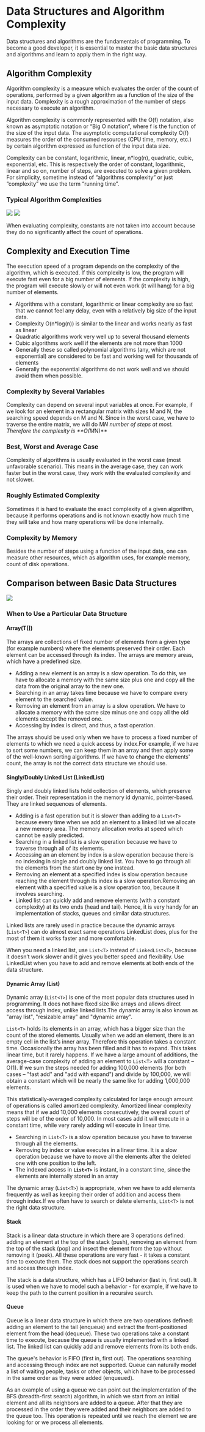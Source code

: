 # Data Structures and Algorithm Complexity

Data structures and algorithms are the fundamentals of programming. To become a good developer, it is essential to master the basic data structures and algorithms and learn to apply them in the right way.

## Algorithm Complexity

Algorithm complexity is a measure which evaluates the order of the count of operations, performed by a given algorithm as a function of the size of the input data. Complexity is a rough approximation of the number of steps necessary to execute an algorithm.

Algorithm complexity is commonly represented with the O(f) notation, also known as asymptotic notation or “Big O notation”, where f is the function of the size of the input data. The asymptotic computational complexity O(f) measures the order of the consumed resources (CPU time, memory, etc.) by certain algorithm expressed as function of the input data size.

Complexity can be constant, logarithmic, linear, n\*log(n), quadratic, cubic, exponential, etc. This is respectively the order of constant, logarithmic, linear and so on, number of steps, are executed to solve a given problem. For simplicity, sometime instead of “algorithms complexity” or just “complexity” we use the term “running time”.

### Typical Algorithm Complexities

![](assets/comp.PNG)
![](assets/comp2.PNG)

When evaluating complexity, constants are not taken into account because they do no significantly affect the count of operations.

## Complexity and Execution Time

The execution speed of a program depends on the complexity of the algorithm, which is executed. If this complexity is low, the program will execute fast even for a big number of elements. If the complexity is high, the program will execute slowly or will not even work (it will hang) for a big number of elements.

- Algorithms with a constant, logarithmic or linear complexity are so fast that we cannot feel any delay, even with a relatively big size of the input data.
- Complexity O(n\*log(n)) is similar to the linear and works nearly as fast as linear
- Quadratic algorithms work very well up to several thousand elements
- Cubic algorithms work well if the elements are not more than 1000
- Generally these so called polynomial algorithms (any, which are not exponential) are considered to be fast and working well for thousands of elements
- Generally the exponential algorithms do not work well and we should avoid them when possible.

### Complexity by Several Variables

Complexity can depend on several input variables at once. For example, if we look for an element in a rectangular matrix with sizes M and N, the searching speed depends on M and N. Since in the worst case, we have to traverse the entire matrix, we will do M*N number of steps at most. Therefore the complexity is \*\*O(M*N)\*\*

### Best, Worst and Average Case

Complexity of algorithms is usually evaluated in the worst case (most unfavorable scenario). This means in the average case, they can work faster but in the worst case, they work with the evaluated complexity and not slower.

### Roughly Estimated Complexity

Sometimes it is hard to evaluate the exact complexity of a given algorithm, because it performs operations and is not known exactly how much time they will take and how many operations will be done internally.

### Complexity by Memory

Besides the number of steps using a function of the input data, one can measure other resources, which as algorithm uses, for example memory, count of disk operations.

## Comparison between Basic Data Structures

![](assets/ds.PNG)

### When to Use a Particular Data Structure

#### Array(T[])

The arrays are collections of fixed number of elements from a given type (for example numbers) where the elements preserved their order. Each element can be accessed through its index. The arrays are memory areas, which have a predefined size.

- Adding a new element is an array is a slow operation. To do this, we have to allocate a memory with the same size plus one and copy all the data from the original array to the new one.
- Searching in an array takes time because we have to compare every element to the searched value.
- Removing an element from an array is a slow operation. We have to allocate a memory with the same size minus one and copy all the old elements except the removed one.
- Accessing by index is direct, and thus, a fast operation.

The arrays should be used only when we have to process a fixed number of elements to which we need a quick access by index.For example, if we have to sort some numbers, we can keep them in an array and then apply some of the well-known sorting algorithms. If we have to change the elements' count, the array is not the correct data structure we should use.

#### Singly/Doubly Linked List (LinkedList<T>)

Singly and doubly linked lists hold collection of elements, which preserve their order. Their representation in the memory id dynamic, pointer-based. They are linked sequences of elements.

- Adding is a fast operation but it is slower than adding to a `List<T>` because every time when we add an element to a linked list we allocate a new memory area. The memory allocation works at speed which cannot be easily predicted.
- Searching in a linked list is a slow operation because we have to traverse through all of its elements.
- Accessing an an element by index is a slow operation because there is no indexing in single and doubly linked list. You have to go through all the elements from the start one by one instead.
- Removing an element at a specified index is slow operation because reaching the element through its index is a slow operation.Removing an element with a specified value is a slow operation too, because it involves searching.
- Linked list can quickly add and remove elements (with a constant complexity) at its two ends (head and tail). Hence, it is very handy for an implementation of stacks, queues and similar data structures.

Linked lists are rarely used in practice because the dynamic arrays (`List<T>`) can do almost exact same operations LinkedList does, plus for the most of them it works faster and more comfortable.

When you need a linked list, use `List<T>` instead of `LinkedList<T>`, because it doesn’t work slower and it gives you better speed and flexibility. Use LinkedList when you have to add and remove elements at both ends of the data structure.

#### Dynamic Array (List<T>)

Dynamic array (`List<T>`) is one of the most popular data structures used in programming. It does not have fixed size like arrays and allows direct access through index, unlike linked lists.The dynamic array is also known as "array list", "resizable array" and "dynamic array".

`List<T>` holds its elements in an array, which has a bigger size than the count of the stored elements. Usually when we add an element, there is an empty cell in the list’s inner array. Therefore this operation takes a constant time. Occasionally the array has been filled and it has to expand. This takes linear time, but it rarely happens. If we have a large amount of additions, the average-case complexity of adding an element to `List<T>` will a constant – O(1). If we sum the steps needed for adding 100,000 elements (for both cases – "fast add" and "add with expand") and divide by 100,000, we will obtain a constant which will be nearly the same like for adding 1,000,000 elements.

This statistically-averaged complexity calculated for large enough amount of operations is called amortized complexity. Amortized linear complexity means that if we add 10,000 elements consecutively, the overall count of steps will be of the order of 10,000. In most cases add it will execute in a constant time, while very rarely adding will execute in linear time.

- Searching in `List<T>` is a slow operation because you have to traverse through all the elements.
- Removing by index or value executes in a linear time. It is a slow operation because we have to move all the elements after the deleted one with one position to the left.
- The indexed access in **`List<T>`** is instant, in a constant time, since the elements are internally stored in an array

The dynamic array (`List<T>`) is appropriate, when we have to add elements frequently as well as keeping their order of addition and access them through index.If we often have to search or delete elements, `List<T>` is not the right data structure.

#### Stack

Stack is a linear data structure in which there are 3 operations defined: adding an element at the top of the stack (push), removing an element from the top of the stack (pop) and insect the element from the top without removing it (peek). All these operations are very fast - it takes a constant time to execute them. The stack does not support the operations search and access through index.

The stack is a data structure, which has a LIFO behavior (last in, first out). It is used when we have to model such a behavior - for example, if we have to keep the path to the current position in a recursive search.

#### Queue

Queue is a linear data structure in which there are two operations defined: adding an element to the tail (enqueue) and extract the front-positioned element from the head (dequeue). These two operations take a constant time to execute, because the queue is usually implemented with a linked list. The linked list can quickly add and remove elements from its both ends.

The queue's behavior is FIFO (first in, first out). The operations searching and accessing through index are not supported. Queue can naturally model a list of waiting people, tasks or other objects, which have to be processed in the same order as they were added (enqueued).

As an example of using a queue we can point out the implementation of the BFS (breadth-first search) algorithm, in which we start from an initial element and all its neighbors are added to a queue. After that they are processed in the order they were added and their neighbors are added to the queue too. This operation is repeated until we reach the element we are looking for or we process all elements.
